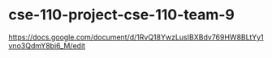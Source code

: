 # cse-110-project-cse-110-team-9
https://docs.google.com/document/d/1RvQ18YwzLusIBXBdv769HW8BLtYy1vno3QdmY8bi6_M/edit
